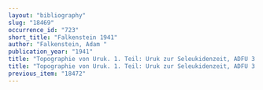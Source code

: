 ```yaml
---
layout: "bibliography"
slug: "18469"
occurrence_id: "723"
short_title: "Falkenstein 1941"
author: "Falkenstein, Adam "
publication_year: "1941"
title: "Topographie von Uruk. 1. Teil: Uruk zur Seleukidenzeit, ADFU 3 (Leipzig)"
title: "Topographie von Uruk. 1. Teil: Uruk zur Seleukidenzeit, ADFU 3 (Leipzig)"
previous_item: "18472"
---
```

